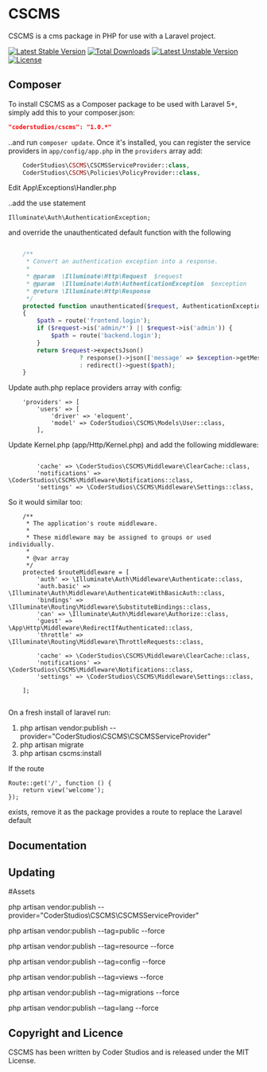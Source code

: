 CSCMS
==========

CSCMS is a cms package in PHP for use with a Laravel project.


[![Latest Stable Version](https://poser.pugx.org/coderstudios/cscms/v/stable)](https://packagist.org/packages/coderstudios/cscms)
[![Total Downloads](https://poser.pugx.org/coderstudios/cscms/downloads)](https://packagist.org/packages/coderstudios/cscms)
[![Latest Unstable Version](https://poser.pugx.org/coderstudios/cscms/v/unstable)](https://packagist.org/packages/coderstudios/cscms)
[![License](https://poser.pugx.org/coderstudios/cscms/license)](https://packagist.org/packages/coderstudios/cscms)

## Composer

To install CSCMS as a Composer package to be used with Laravel 5+, simply add this to your composer.json:

```json
"coderstudios/cscms": "1.0.*"
```

..and run `composer update`.  Once it's installed, you can register the service providers in `app/config/app.php` in the `providers` array add:

```php
    CoderStudios\CSCMS\CSCMSServiceProvider::class,
    CoderStudios\CSCMS\Policies\PolicyProvider::class,
```

Edit App\Exceptions\Handler.php

..add the use statement 

```
Illuminate\Auth\AuthenticationException;
```

and override the unauthenticated default function with the following

```php

    /**
     * Convert an authentication exception into a response.
     *
     * @param  \Illuminate\Http\Request  $request
     * @param  \Illuminate\Auth\AuthenticationException  $exception
     * @return \Illuminate\Http\Response
     */
    protected function unauthenticated($request, AuthenticationException $exception)
    {
        $path = route('frontend.login');
        if ($request->is('admin/*') || $request->is('admin')) {
            $path = route('backend.login');
        }
        return $request->expectsJson()
                    ? response()->json(['message' => $exception->getMessage()], 401)
                    : redirect()->guest($path);
    }


```

Update auth.php replace providers array with config:

```
    'providers' => [
        'users' => [
            'driver' => 'eloquent',
            'model' => CoderStudios\CSCMS\Models\User::class,
        ],

```

Update Kernel.php (app/Http/Kernel.php) and add the following middleware:

```

        'cache' => \CoderStudios\CSCMS\Middleware\ClearCache::class,
        'notifications' => \CoderStudios\CSCMS\Middleware\Notifications::class,
        'settings' => \CoderStudios\CSCMS\Middleware\Settings::class,

```

So it would similar too:

```
    /**
     * The application's route middleware.
     *
     * These middleware may be assigned to groups or used individually.
     *
     * @var array
     */
    protected $routeMiddleware = [
        'auth' => \Illuminate\Auth\Middleware\Authenticate::class,
        'auth.basic' => \Illuminate\Auth\Middleware\AuthenticateWithBasicAuth::class,
        'bindings' => \Illuminate\Routing\Middleware\SubstituteBindings::class,
        'can' => \Illuminate\Auth\Middleware\Authorize::class,
        'guest' => \App\Http\Middleware\RedirectIfAuthenticated::class,
        'throttle' => \Illuminate\Routing\Middleware\ThrottleRequests::class,

        'cache' => \CoderStudios\CSCMS\Middleware\ClearCache::class,
        'notifications' => \CoderStudios\CSCMS\Middleware\Notifications::class,
        'settings' => \CoderStudios\CSCMS\Middleware\Settings::class,

    ];


```


On a fresh install of laravel run:

1. php artisan vendor:publish --provider="CoderStudios\CSCMS\CSCMSServiceProvider"
2. php artisan migrate
3. php artisan cscms:install

If the route 

```
Route::get('/', function () {
    return view('welcome');
});
```

exists, remove it as the package provides a route to replace the Laravel default

## Documentation

## Updating

#Assets

php artisan vendor:publish --provider="CoderStudios\CSCMS\CSCMSServiceProvider"

php artisan vendor:publish --tag=public --force

php artisan vendor:publish --tag=resource --force

php artisan vendor:publish --tag=config --force

php artisan vendor:publish --tag=views --force

php artisan vendor:publish --tag=migrations --force

php artisan vendor:publish --tag=lang --force

## Copyright and Licence

CSCMS has been written by Coder Studios and is released under the MIT License.